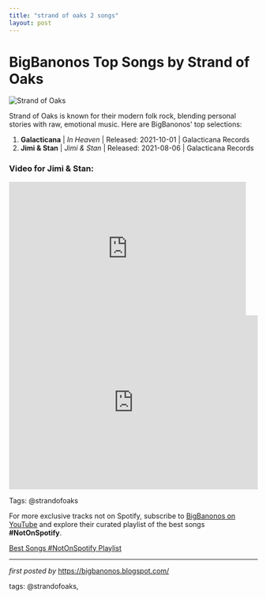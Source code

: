 ```yaml
---
title: "strand of oaks 2 songs"
layout: post
---
```

<h1>BigBanonos Top Songs by Strand of Oaks</h1>
<img src="https://upload.wikimedia.org/wikipedia/commons/a/a9/Strand_of_Oaks_press_photo_2014.jpg" alt="Strand of Oaks"> <p>Strand of Oaks is known for their modern folk rock, blending personal stories with raw, emotional music. Here are BigBanonos' top selections:</p> <ol> <li><strong>Galacticana</strong> | <em>In Heaven</em> | Released: 2021-10-01 | Galacticana Records</li> <li><strong>Jimi & Stan</strong> | <em>Jimi & Stan</em> | Released: 2021-08-06 | Galacticana Records</li>
</ol>
<h3>Video for Jimi & Stan:</h3>
<iframe frameborder="0" height="270" src="https://youtube.com/embed/n9AWNqT1sfw" width="480"></iframe>
<div> <iframe src="https://open.spotify.com/embed/playlist/7L4TsGDEIU1o9OQagTUudB?utm_source=generator" width="100%" height="352" frameborder="0" allow="autoplay; clipboard-write; encrypted-media; fullscreen; picture-in-picture" loading="lazy"></iframe>
</div>
<p>Tags: @strandofoaks</p>


<!--Subscribe and Playlist Links-->
<div>
    <p>For more exclusive tracks not on Spotify, subscribe to <a href="https://www.youtube.com/@BigBanonos" target="_blank">BigBanonos on YouTube</a> and explore their curated playlist of the best songs <strong>#NotOnSpotify</strong>.</p>
    <p><a href="https://www.youtube.com/playlist?list=PLtuNtuTatqI0kFahUCbtbfenC_ET5O_tr" target="_blank">Best Songs #NotOnSpotify Playlist<br /></a></p></div>

<hr />

<p><em>first posted by</em> <a href="https://bigbanonos.blogspot.com/" rel="noopener" target="_new">https://bigbanonos.blogspot.com/</a></p>

<p>tags: @strandofoaks,</p>
